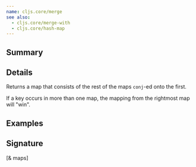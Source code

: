 ```yaml
---
name: cljs.core/merge
see also:
  - cljs.core/merge-with
  - cljs.core/hash-map
---
```


## Summary

## Details

Returns a map that consists of the rest of the maps `conj`-ed onto the first.

If a key occurs in more than one map, the mapping from the rightmost map will
"win".

## Examples

## Signature
[& maps]
